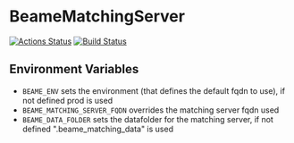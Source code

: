 # BeameMatchingServer

[![Actions Status](/../../workflows/Build/badge.svg?branch=dev)](/../../actions?query=workflow%3A%22Build%22+branch%3Adev) [![Build Status](https://build.beame.io/buildStatus/icon?job=BeameMatchingServer/dev)](https://build.beame.io/job/BeameMatchingServer/job/dev/)

## Environment Variables
* `BEAME_ENV` sets the environment (that defines the default fqdn to use), if not defined prod is used
* `BEAME_MATCHING_SERVER_FQDN` overrides the matching server fqdn used
* `BEAME_DATA_FOLDER` sets the datafolder for the matching server, if not defined ".beame_matching_data" is used
